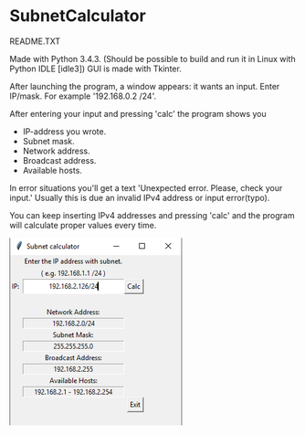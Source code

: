 # SubnetCalculator

README.TXT

Made with Python 3.4.3. (Should be possible to build and run it in Linux with Python IDLE [idle3])
GUI is made with Tkinter.

After launching the program, a window appears: it wants an input.
Enter IP/mask. For example '192.168.0.2 /24'.

After entering your input and pressing 'calc' the program shows you

- IP-address you wrote.
- Subnet mask.
- Network address.
- Broadcast address.
- Available hosts.

In error situations you'll get a text 'Unexpected error. Please, check your input.'
Usually this is due an invalid IPv4 address or input error(typo).

You can keep inserting IPv4 addresses and pressing 'calc' and the program will calculate proper values every time.

<img title="SubnetCalculator example" src="readme/subnetcalculator.png">
